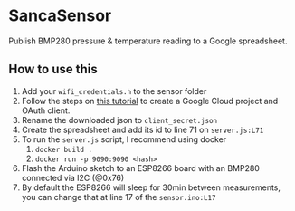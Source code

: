 # SancaSensor
Publish BMP280 pressure & temperature reading to a Google spreadsheet. 


## How to use this
1. Add your `wifi_credentials.h` to the sensor folder
2. Follow the steps on [this tutorial](https://developers.google.com/sheets/api/quickstart/nodejs) to create a Google Cloud project and OAuth client.
3. Rename the downloaded json to `client_secret.json`
4. Create the spreadsheet and add its id to line 71 on `server.js:L71`
5. To run the `server.js` script, I recommend using docker
   1. `docker build .`
   2. `docker run -p 9090:9090 <hash>`
6. Flash the Arduino sketch to an ESP8266 board with an BMP280 connected via I2C (@0x76)
7. By default the ESP8266 will sleep for 30min between measurements, you can change that at line 17 of the `sensor.ino:L17`

